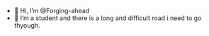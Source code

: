 - 👋 Hi, I’m @Forging-ahead
- 👀 I’m a student and there is a long and difficult road i need to go thyough.
 

<!---
Forging-ahead/Forging-ahead is a ✨ special ✨ repository because its `README.md` (this file) appears on your GitHub profile.
You can click the Preview link to take a look at your changes.
--->
